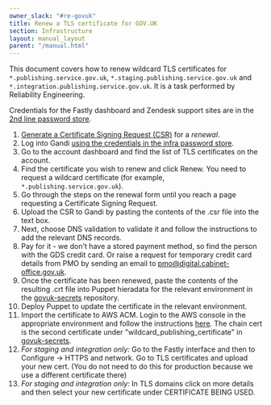 ```yaml
---
owner_slack: "#re-govuk"
title: Renew a TLS certificate for GOV.UK
section: Infrastructure
layout: manual_layout
parent: "/manual.html"
---
```


This document covers how to renew wildcard TLS certificates for
`*.publishing.service.gov.uk`, `*.staging.publishing.service.gov.uk`
and `*.integration.publishing.service.gov.uk`. It is a task performed
by Reliability Engineering.

Credentials for the Fastly dashboard and Zendesk support sites are in the
[2nd line password store](https://github.com/alphagov/govuk-secrets/blob/master/pass/2ndline/fastly).

1. [Generate a Certificate Signing Request (CSR)](generate-csr.html) for a
   *renewal*.
2. Log into Gandi [using the credentials in the infra password
   store](https://github.com/alphagov/govuk-secrets/blob/master/pass/infra/gandi/govuk.gpg).
3. Go to the account dashboard and find the list of TLS certificates on the
   account.
4. Find the certificate you wish to renew and click Renew. You need to
   request a wildcard certificate (for example, `*.publishing.service.gov.uk`).
5. Go through the steps on the renewal form until you reach a page requesting a
   Certificate Signing Request.
6. Upload the CSR to Gandi by pasting the contents of the .csr file into the
   text box.
7. Next, choose DNS validation to validate it and follow the instructions to add
   the relevant DNS records.
8. Pay for it - we don't have a stored payment method, so find the person with
   the GDS credit card. Or raise a request for temporary credit card details from
   PMO by sending an email to pmo@digital.cabinet-office.gov.uk.
9. Once the certificate has been renewed, paste the contents of the resulting
   .crt file into Puppet hieradata for the relevant environment in the
   [govuk-secrets](https://github.com/alphagov/govuk-secrets/puppet) repository.
10. Deploy Puppet to update the certificate in the relevant environment.
11. Import the certificate to AWS ACM. Login to the AWS console in the appropriate
    environment and follow the instructions [here](https://docs.aws.amazon.com/acm/latest/userguide/import-certificate-api-cli.html).
    The chain cert is the second certificate under "wildcard_publishing_certificate"
    in [govuk-secrets](https://github.com/alphagov/govuk-secrets/puppet).
12. *For staging and integration only:*
    Go to the Fastly interface and then to Configure -> HTTPS and network.
    Go to TLS certificates and upload your new cert.
    (You do not need to do this for production because we use a different certificate
    there)
13. *For staging and integration only:*
    In TLS domains click on more details and then select your new certificate
    under CERTIFICATE BEING USED.

